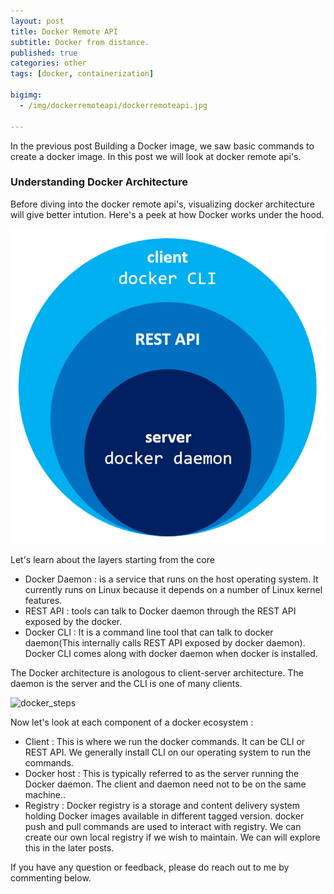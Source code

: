 ```yaml
---
layout: post
title: Docker Remote API 
subtitle: Docker from distance.
published: true
categories: other
tags: [docker, containerization]

bigimg:
  - /img/dockerremoteapi/dockerremoteapi.jpg

---
```



<p>
In the previous post Building a Docker image, we saw basic commands to create a docker image. In this post we will look at docker remote api's.
</p>

<h3>Understanding Docker Architecture</h3>
<p>
Before diving into the docker remote api's, visualizing docker architecture will give better intution. Here's a peek at how Docker works under the hood.
</p>
<img src="/img/dockerremoteapi/docker_core.jpg" alt="docker_core"/>


<p>
Let's learn about the layers starting from the core

<ul>
	<li> Docker Daemon : is a service that runs on the host operating system. It currently runs on Linux because it depends on a number of Linux kernel features. </li>
	<li> REST API : tools can talk to Docker daemon through the REST API exposed by the docker. </li>
	<li> Docker CLI : It is a command line tool that can talk to docker daemon(This internally calls REST API exposed by docker daemon). Docker CLI comes
along with docker daemon when docker is installed. </li>

</ul>
</p>

<p>
The Docker architecture is anologous to client-server architecture. The daemon is the server and the CLI is one of many clients.
</p>

<img src="/img/dockerremoteapi/docker_steps.jpg" alt="docker_steps"/>

<p>
Now let's look at each component of a docker ecosystem : 

<ul>
	<li> Client : This is where we run the docker commands. It can be CLI or REST API. We generally install CLI on our operating system to run the commands. </li>
	<li> Docker host : This is typically referred to as the server running the Docker daemon. The client and daemon need not to be on the same machine.. </li>
	<li> Registry : Docker registry is a storage and content delivery system holding Docker images available in different tagged version. docker push and
 pull commands are used to interact with registry. We can create our own local registry if we wish to maintain. We can will explore this 
 in the later posts. </li>

</ul>





<p>If you have any question or feedback, please do reach out to me by commenting below.</p>

